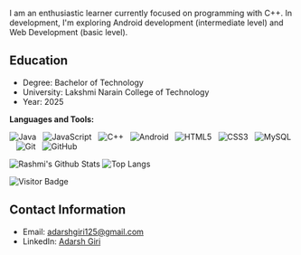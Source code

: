 
I am an enthusiastic learner currently focused on programming with C++. In development, I'm exploring Android development (intermediate level) and Web Development (basic level).

## Education

- Degree: Bachelor of Technology
- University: Lakshmi Narain College of Technology
- Year: 2025

**Languages and Tools:** 

![Java](https://img.shields.io/badge/-Java-black?logo=java&style=social)&nbsp;&nbsp;
![JavaScript](https://img.shields.io/badge/-JavaScript-black?logo=javascript&style=social)&nbsp;&nbsp;
![C++](https://img.shields.io/badge/-C++-black?logo=c&style=social)&nbsp;&nbsp;
![Android](https://img.shields.io/badge/-Android-black?logo=android&style=social)&nbsp;&nbsp;
![HTML5](https://img.shields.io/badge/-HTML5-black?logo=html5&style=social)&nbsp;&nbsp;
![CSS3](https://img.shields.io/badge/-CSS3-black?logo=css3&style=social)&nbsp;&nbsp;
![MySQL](https://img.shields.io/badge/-MySQL-black?logo=mysql&style=social)&nbsp;&nbsp;
![Git](https://img.shields.io/badge/-Git-black?logo=git&style=social)&nbsp;&nbsp;
![GitHub](https://img.shields.io/badge/-GitHub-black?logo=github&style=social)&nbsp;&nbsp;


![Rashmi's Github Stats](https://github-readme-stats.vercel.app/api?username=adarshgiri125&count_private=true&show_icons=true&include_all_commits=true)
![Top Langs](https://github-readme-stats.vercel.app/api/top-langs/?username=adarshgiri125&hide=TeX&layout=compact)

![Visitor Badge](https://visitor-badge.laobi.icu/badge?page_id=adarshgiri125.adarshgiri125)


## Contact Information

- Email: adarshgiri125@gmail.com
- LinkedIn: [Adarsh Giri](https://www.linkedin.com/in/adarsh-giri-186881230)
